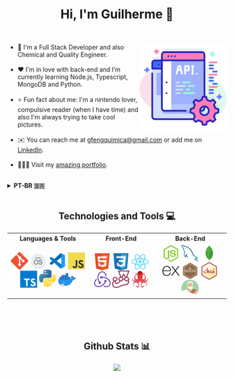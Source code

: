 <h1 align="center">Hi, I'm Guilherme 👋</h1>

<br>
<div>
  <img align="right" alt="api" src="images/api.png" width="200px"/>
  <ul align="left">
    <li>🌱 I'm a Full Stack Developer and also Chemical and Quality Engineer.</li>
    <br>
    <li>❤️ I'm in love with back-end and I’m currently learning Node.js, Typescript, MongoDB and Python.</li>
    <br>
    <li>⭐️ Fun fact about me: I'm a nintendo lover, compulsive reader (when I have time) and also I'm always trying to take cool pictures.</li>
    <br>
    <li>
      ✉️ You can reach me at 
      <a href="mailto:gfengquimica@gmail.com" target="_blank">gfengquimica@gmail.com</a> 
      or add me on 
      <a href="https://www.linkedin.com/in/guilherme-ac-fernandes/" target="_blank">LinkedIn</a>.
    </li>
    <br>
    <li>
      👨🏻‍💻 Visit my
      <a href="https://guilherme-ac-fernandes.vercel.app" target="_blank">amazing portfolio</a>.
     </li>
  </ul>
</div>

<br>
<details>
  <summary><strong>PT-BR 🇧🇷</strong></summary><br />
  <h3 align="center">Oi, eu sou o Guilherme 👋</h3>
  <ul>
    <li>🌱 Eu sou Desenvolvedor Full Stack e também Engenheiro Químico e da Qualidade.</li>
    <br>
    <li>❤️ Estou apaixonado por back-end e estou aprendendo Node.js, Typescript, MongoDB e Python.</li>
    <br>
    <li>⭐️ Fato divertido sobre mim: sou Nintendista, leitor compulsivo (quando tenho tempo) e também estou sempre tentando tirar fotos legais.</li>
    <br>
    <li>
      ✉️ Você pode entrar em contato comigo pelo
      <a href="mailto:gfengquimica@gmail.com" target="_blank">gfengquimica@gmail.com</a> 
      ou me adicionar no 
      <a href="https://www.linkedin.com/in/guilherme-ac-fernandes/" target="_blank">LinkedIn</a>.
     </li>
     <br>
     <li>
      👨🏻‍💻 Visite meu
      <a href="https://guilherme-ac-fernandes.vercel.app" target="_blank">
      portfólio incrível</a>.
     </li>
  </ul>
</details>
<br>

<h2 align="center">Technologies and Tools 💻</h2>
<table align="center">
  <tr>
    <th>Languages & Tools</th>
    <th>Front-End</th> 
    <th>Back-End</th>
  </tr>
  <tr align="center">
    <td display="flex">
      <a href="https://git-scm.com"><img align="center" alt="git" src="images/tools/git.png" width="40px"/></a>
      <a href="https://www.apple.com/br/macos/"><img align="center" alt="macos" src="images/tools/mac.png" width="40px"/></a>
      <a href="https://code.visualstudio.com"><img align="center" alt="vscode" src="images/tools/vscode.png" width="40px"/></a>
      <a href="https://www.javascript.com"><img align="center" alt="javascript" src="images/tools/javascript.svg" width="40px"/></a>
      <a href="https://www.typescriptlang.org"><img align="center" alt="typescript" src="images/tools/typescript.svg" width="40px" /></a>
      <a href="https://www.python.org"><img align="center" alt="python" src="images/tools/python.png" width="40px" /></a>
      <a href="https://www.docker.com"><img align="center" alt="docker" src="images/tools/docker.png" width="40px"/></a>
    </td>
    <td align="center">
      <a href="https://www.w3schools.com/html/"><img align="center" alt="html5" src="images/tools/html.svg" width="40px"/></a>
      <a href="https://www.w3schools.com/css/"><img align="center" alt="css3" src="images/tools/css.svg" width="40px"/></a>
      <a href="https://reactjs.org"><img align="center" alt="react" src="images/tools/react.svg" width="40px"/></a>
      <a href="https://redux.js.org"><img align="center" alt="redux" src="images/tools/redux.png" width="40px"/></a>
      <a href="https://jestjs.io"><img align="center" alt="jest" src="images/tools/jest.svg" width="40px"/></a>
      <a href="https://testing-library.com/docs/react-testing-library/intro/"><img align="center" alt="rtl" src="images/tools/rtl.png" width="40px"/></a>
    </td> 
    <td align="center">
      <a href="https://nodejs.org/en/"><img align="center" alt="nodejs" src="images/tools/nodejs.svg" width="40px"/></a>
      <a href="https://www.mysql.com"><img align="center" alt="mysql" src="images/tools/mysql.svg" width="40px"/></a>
      <a href="https://www.mongodb.com"><img align="center" alt="mongodb" src="images/tools/mongodb.svg" width="40px"/></a>
      <a href="https://expressjs.com"><img align="center" alt="express" src="images/tools/express.svg" width="40px"/></a>
      <a href="https://mochajs.org"><img align="center" alt="mocha" src="images/tools/mocha.png" width="40px"/></a>
      <a href="https://www.chaijs.com"><img align="center" alt="chai" src="images/tools/chai.png" width="40px"/></a>
      <a href="https://sinonjs.org"><img align="center" alt="sinon" src="images/tools/sinon.png" width="40px"/></a>
    </td>
  </tr>
</table>

<br>
<br>

<!-- <h2 align="center">Projects 👨🏻‍💻</h2>
<table align="center">
  <tr>
    <td valign="top">
      <h3 align="center">Harry Potter - FullStack</h3>
      <p align="center">
        <a href="https://github.com/guilherme-ac-fernandes/harrypotter-fullstack">Code</a>
      </p>
      <p align="center">React, Node.js and MySQL</p>
      <img width="300px" style="width: 300px; height: 122px;" src="images/projects/harrypotter.png" alt="HP FullStack Demo"/>
    </td>
    <td valign="top">
      <h3 align="center">Trivia</h3>
      <p align="center">
        <a href="https://github.com/guilherme-ac-fernandes/trivia">Code</a>
        <span> - </span>
        <a href="https://trivia-pink.vercel.app/">Link</a>
      </p>
      <p align="center">React, Redux and CSS</p>
      <img width="300px" style="width: 300px; height: 122px;" src="images/projects/trivia.png" alt="Trivia Demo"/>
    </td>
    
  </tr>
  <tr>
    <td valign="top">
      <h3 align="center">Blogs API</h3>
      <p align="center">
        <a href="https://github.com/guilherme-ac-fernandes/blogs-api">Code</a>
      </p>
      <p align="center">Node.js, Sequelize and MySQL</p>
      <img width="300px" style="width: 300px; height: 122px;" src="images/projects/blog.png" alt="Blogs Representation"/>
    </td>
    <td valign="top">
      <h3 align="center">Trybe Football Club</h3>
      <p align="center">
        <a href="https://github.com/guilherme-ac-fernandes/trybe-futebol-clube">Code</a>
      </p>
      <p align="center">Node.js, Typescript and MySQL</p>
      <img width="300px" style="width: 300px; height: 122px;" src="images/projects/tfc.png" alt="TFC Demo"/>
    </td>
  </tr>

  <tr>
    <td valign="top">
      <h3 align="center">Job Insights</h3>
      <p align="center">
        <a href="https://github.com/guilherme-ac-fernandes/job-insights">Code</a>
      </p>
      <p align="center">Python and Flask</p>
      <img width="300px" style="width: 300px; height: 122px;" style="width: 300px; height: 122px;" src="images/projects/job.png" alt="Job Insights Demo"/>
    </td>
    <td valign="top">
      <h3 align="center">Star Wars Planet Search</h3>
      <p align="center">
        <a href="https://github.com/guilherme-ac-fernandes/starwars-planets-search">Code</a>
        <span> - </span>
        <a href="https://starwars-planets-search-alpha.vercel.app/">Link</a>
      </p>
      <p align="center">React, Hooks and CSS</p>
      <img width="300px" src="images/projects/starwars-planets-search.png" alt="Star Wars Demo"/>
    </td>
  </tr>
  <tr>
    <td valign="top">
      <h3 align="center">Store Manager</h3>
      <p align="center">
        <a href="https://github.com/guilherme-ac-fernandes/store-manager">Code</a>
      </p>
      <p align="center">Node.js, MySQL and Tests</p>
      <img width="300px" style="width: 300px; height: 122px;" src="images/projects/store.png" alt="Store Representation"/>
    </td>
    <td valign="top">
      <h3 align="center">eSport</h3>
      <p align="center">
        <a href="https://github.com/guilherme-ac-fernandes/nlw-esports-ignite">Code</a>
      </p>
      <p align="center">React, Node.js and React-Native</p>
      <img width="300px" style="width: 300px; height: 122px;" style="width: 300px; height: 122px;" src="images/projects/esports.png" alt="eSport Demo"/>
    </td>
  </tr>
  <tr>
    <td valign="top">
      <h3 align="center">Car Shop</h3>
      <p align="center">
        <a href="https://github.com/guilherme-ac-fernandes/car-shop">Code</a>
      </p>
      <p align="center">Node.js, Typescript and MongoDB</p>
      <img width="300px" style="width: 300px; height: 122px;" src="images/projects/car-shop.png" alt="Car Shop Representation"/>
    </td>
    <td valign="top">
      <h3 align="center">Delivery App</h3>
      <p align="center">
        <a href="https://github.com/guilherme-ac-fernandes/delivery-app">Code</a>
      </p>
      <p align="center">React, Node.js and MySQL</p>
      <img width="300px" src="images/projects/delivery-app.png" alt="Delivery App Demo"/>
    </td>
  </tr>
</table> -->

<br>
<!-- <br> -->

<h2 align="center">Github Stats 📊</h2>

<p align="center">
  <a href="https://github.com/anuraghazra/github-readme-stats">
    <img
      align="center"
      height="180"
      src="https://github-readme-stats.vercel.app/api?username=guilherme-ac-fernandes&count_private=true&show_icons=true&custom_title=Github%20Status&hide=issues&theme=radical"
    />
  </a>
</p>

<br>

<!-- <img align='right' src="https://komarev.com/ghpvc/?username=guilherme-ac-fernandes&label=Profile%20views&color=brightgreen&style=for-the-badge" alt="guilherme-ac-fernandes visits" /> -->
